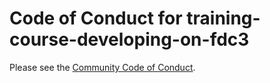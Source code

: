 # Code of Conduct for training-course-developing-on-fdc3

Please see the [Community Code of Conduct](https://www.finos.org/code-of-conduct).
